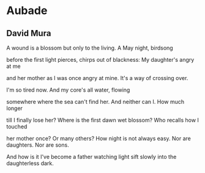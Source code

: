 # Aubade
## David Mura
A wound is a blossom
but only to the living.
A May night, birdsong

before the first light pierces,
chirps out of blackness:
My daughter's angry at me

and her mother as I
was once angry at mine.
It's a way of crossing over.

I'm so tired now.
And my core's
all water, flowing

somewhere where the sea
can't find her. And neither
can I. How much longer

till I finally lose her? Where
is the first dawn wet blossom?
Who recalls how I touched

her mother once? Or many others?
How night is not always easy.
Nor are daughters. Nor are sons.

And how is it I've become a father
watching light sift slowly
into the daughterless dark.